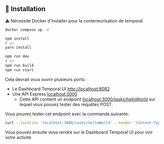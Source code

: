 ## 🚀 Installation

:warning: Nécessite Docker d'installer pour la conteneurisation de temporal

```sh
docker compose up -d

npm install
# ou
yarn install

npm run dev
# ou
npm run build
npm run start
```

Cela devrait vous ouvrir plusieurs ports:

-   Le Dashboard Temporal UI [http://localhost:8082](http://localhost:8082/namespaces/default/workflows)
-   Une API Express [localhost:3000](localhost:3000)
    -   Cette API contient un endpoint [localhost:3000/tasks/helloWorld](localhost:3000/tasks/helloWorld) sur lequel vous pouvez tester des requêtes POST.

Vous pouvez tester cet endpoint avec la commande suivante:

```sh
curl --location 'localhost:3000/tasks/helloWorld' --header 'Content-Type: application/json' --data '{"name": "Temporal"}'
```

Vous pouvez ensuite vous rendre sur le Dashboard Temporal UI pour voir votre activité
